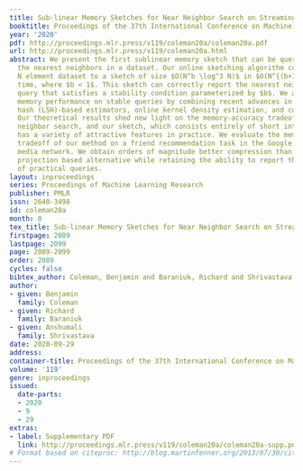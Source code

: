 ```yaml
---
title: Sub-linear Memory Sketches for Near Neighbor Search on Streaming Data
booktitle: Proceedings of the 37th International Conference on Machine Learning
year: '2020'
pdf: http://proceedings.mlr.press/v119/coleman20a/coleman20a.pdf
url: http://proceedings.mlr.press/v119/coleman20a.html
abstract: We present the first sublinear memory sketch that can be queried to find
  the nearest neighbors in a dataset. Our online sketching algorithm compresses an
  N element dataset to a sketch of size $O(N^b \log^3 N)$ in $O(N^{(b+1)} \log^3 N)$
  time, where $b < 1$. This sketch can correctly report the nearest neighbors of any
  query that satisfies a stability condition parameterized by $b$. We achieve sublinear
  memory performance on stable queries by combining recent advances in locality sensitive
  hash (LSH)-based estimators, online kernel density estimation, and compressed sensing.
  Our theoretical results shed new light on the memory-accuracy tradeoff for nearest
  neighbor search, and our sketch, which consists entirely of short integer arrays,
  has a variety of attractive features in practice. We evaluate the memory-recall
  tradeoff of our method on a friend recommendation task in the Google plus social
  media network. We obtain orders of magnitude better compression than the random
  projection based alternative while retaining the ability to report the nearest neighbors
  of practical queries.
layout: inproceedings
series: Proceedings of Machine Learning Research
publisher: PMLR
issn: 2640-3498
id: coleman20a
month: 0
tex_title: Sub-linear Memory Sketches for Near Neighbor Search on Streaming Data
firstpage: 2089
lastpage: 2099
page: 2089-2099
order: 2089
cycles: false
bibtex_author: Coleman, Benjamin and Baraniuk, Richard and Shrivastava, Anshumali
author:
- given: Benjamin
  family: Coleman
- given: Richard
  family: Baraniuk
- given: Anshumali
  family: Shrivastava
date: 2020-09-29
address: 
container-title: Proceedings of the 37th International Conference on Machine Learning
volume: '119'
genre: inproceedings
issued:
  date-parts:
  - 2020
  - 9
  - 29
extras:
- label: Supplementary PDF
  link: http://proceedings.mlr.press/v119/coleman20a/coleman20a-supp.pdf
# Format based on citeproc: http://blog.martinfenner.org/2013/07/30/citeproc-yaml-for-bibliographies/
---
```

